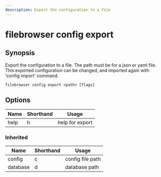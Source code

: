 ```yaml
---
description: Export the configuration to a file
---
```


# filebrowser config export

## Synopsis

Export the configuration to a file. The path must be for a
json or yaml file. This exported configuration can be changed,
and imported again with 'config import' command.

```
filebrowser config export <path> [flags]
```

## Options

| Name | Shorthand | Usage |
|------|-----------|-------|
|help|h|help for export|

### Inherited

| Name | Shorthand | Usage |
|------|-----------|-------|
|config|c|config file path|
|database|d|database path|

